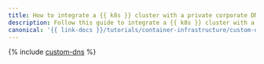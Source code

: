 ```yaml
---
title: How to integrate a {{ k8s }} cluster with a private corporate DNS zone
description: Follow this guide to integrate a {{ k8s }} cluster with a private corporate DNS zone.
canonical: '{{ link-docs }}/tutorials/container-infrastructure/custom-dns'
---
```


{% include [custom-dns](../../_tutorials/k8s/custom-dns.md) %}

